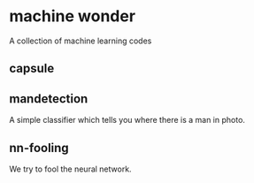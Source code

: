 # machine wonder

A collection of machine learning codes

## capsule

## mandetection

A simple classifier which tells you where there is a man in photo.

## nn-fooling

We try to fool the neural network.

